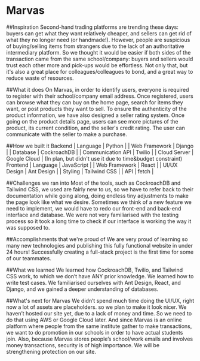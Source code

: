 # Marvas

##Inspiration
Second-hand trading platforms are trending these days: buyers can get what they want relatively cheaper, and sellers can get rid of what they no longer need (or handmade!). However, people are suspicious of buying/selling items from strangers due to the lack of an authoritative intermediary platform. So we thought it would be easier if both sides of the transaction came from the same school/company: buyers and sellers would trust each other more and pick-ups would be effortless. Not only that, but it's also a great place for colleagues/colleagues to bond, and a great way to reduce waste of resources.

##What it does
On Marvas, in order to identify users, everyone is required to register with their school/company email address. Once registered, users can browse what they can buy on the home page, search for items they want, or post products they want to sell. To ensure the authenticity of the product information, we have also designed a seller rating system. Once going on the product details page, users can see more pictures of the product, its current condition, and the seller's credit rating. The user can communicate with the seller to make a purchase.

##How we built it
Backend | Language | Python | | Web Framework | Django | | Database | CockroachDB | | Communication API | Twilio | | Cloud Server | Google Cloud | (In plan, but didn't use it due to time&budget constraint)
Frontend | Language | JavaScript | | Web Framework | React | | UI/UX Design | Ant Design | | Styling | Tailwind CSS | | API | fetch |

##Challenges we ran into
Most of the tools, such as CockroachDB and Tailwind CSS, we used are fairly new to us, so we have to refer back to their documentation while going along, doing endless tiny adjustments to make the page look like what we desire. Sometimes we think of a new feature we need to implement, we would have to redo our front-end and back-end interface and database. We were not very familiarised with the testing process so it took a long time to check if our interface is working the way it was supposed to.

##Accomplishments that we're proud of
We are very proud of learning so many new technologies and publishing this fully functional website in under 24 hours! Successfully creating a full-stack project is the first time for some of our teammates.

##What we learned
We learned how CockroachDB, Twilio, and Tailwind CSS work, to which we don’t have ANY prior knowledge. We learned how to write test cases. We familiarised ourselves with Ant Design, React, and Django, and we gained a deeper understanding of databases.

##What's next for Marvas
We didn’t spend much time doing the UI/UX, right now a lot of assets are placeholders. so we plan to make it look nicer. We haven’t hosted our site yet, due to a lack of money and time. So we need to do that using AWS or Google Cloud later. And since Marvas is an online platform where people from the same institute gather to make transactions, we want to do promotion in our schools in order to have actual students join. Also, because Marvas stores people’s school/work emails and involves money transactions, security is of high importance. We will be strengthening protection on our site.
